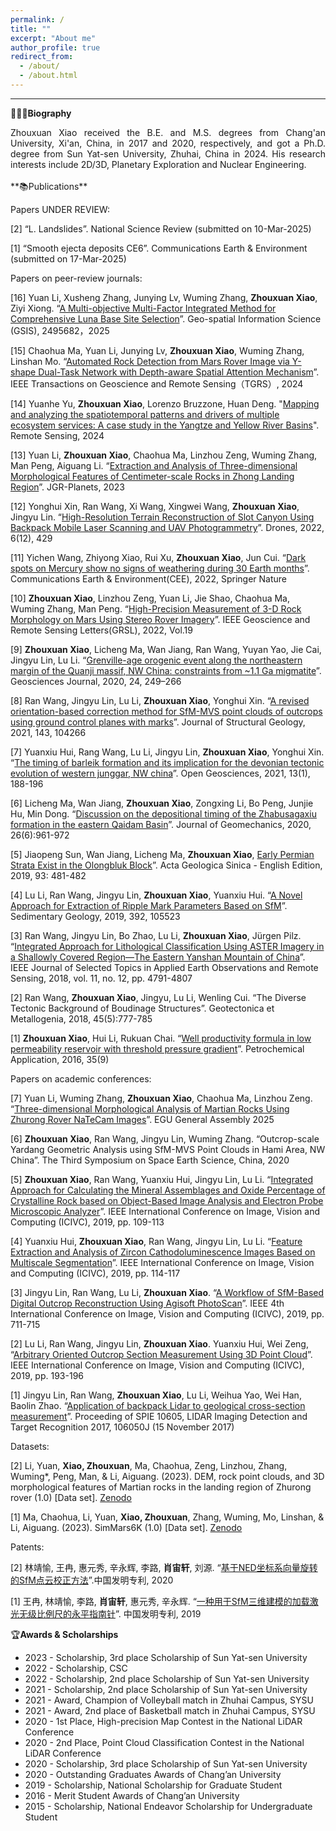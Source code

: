 ```yaml
---
permalink: /
title: ""
excerpt: "About me"
author_profile: true
redirect_from: 
  - /about/
  - /about.html
---
```


________________________________________________________________________________________________________

**🙋🏻‍♂️Biography**

  <div style="text-align: justify;">Zhouxuan Xiao received the B.E. and M.S. degrees from Chang'an University, Xi'an, China, in 2017 and 2020, respectively, and got a Ph.D. degree from Sun Yat-sen University, Zhuhai, China in 2024. His research interests include 2D/3D, Planetary Exploration and Nuclear Engineering.</div>
<br>
**📚Publications**

Papers UNDER REVIEW:  

[2] “L. Landslides”. National Science Review (submitted on 10-Mar-2025)

[1] “Smooth ejecta deposits CE6”. Communications Earth & Environment (submitted on 17-Mar-2025)

Papers on peer-review journals:  

[16] Yuan Li, Xusheng Zhang, Junying Lv, Wuming Zhang, **Zhouxuan Xiao**, Ziyi Xiong. “[A Multi-objective Multi-Factor Integrated Method for Comprehensive Luna Base Site Selection](https://doi.org/10.1080/10095020.2025.2495682)”. Geo-spatial Information Science (GSIS), 2495682，2025

[15] Chaohua Ma, Yuan Li, Junying Lv, **Zhouxuan Xiao**, Wuming Zhang, Linshan Mo. “[Automated Rock Detection from Mars Rover Image via Y-shape Dual-Task Network with Depth-aware Spatial Attention Mechanism](https://doi.org/10.1109/TGRS.2024.3371684)”. IEEE Transactions on Geoscience and Remote Sensing（TGRS）, 2024  

[14] Yuanhe Yu, **Zhouxuan Xiao**, Lorenzo Bruzzone, Huan Deng. "[Mapping and analyzing the spatiotemporal patterns and drivers of multiple ecosystem services: A case study in the Yangtze and Yellow River Basins](https://doi.org/10.3390/rs16020411)". Remote Sensing, 2024  

[13] Yuan Li, **Zhouxuan Xiao**, Chaohua Ma, Linzhou Zeng, Wuming Zhang, Man Peng, Aiguang Li. “[Extraction and Analysis of Three-dimensional Morphological Features of Centimeter-scale Rocks in Zhong Landing Region](https://doi.org/10.1029/2022JE007656)”. JGR-Planets, 2023  

[12] Yonghui Xin, Ran Wang, Xi Wang, Xingwei Wang, **Zhouxuan Xiao**, Jingyu Lin. “[High-Resolution Terrain Reconstruction of Slot Canyon Using Backpack Mobile Laser Scanning and UAV Photogrammetry](https://doi.org/10.3390/drones6120429)”. Drones, 2022, 6(12), 429  

[11] Yichen Wang, Zhiyong Xiao, Rui Xu, **Zhouxuan Xiao**, Jun Cui. “[Dark spots on Mercury show no signs of weathering during 30 Earth months](https://doi.org/10.1038/s43247-022-00634-z)”. Communications Earth & Environment(CEE), 2022, Springer Nature  

[10] **Zhouxuan Xiao**, Linzhou Zeng, Yuan Li, Jie Shao, Chaohua Ma, Wuming Zhang, Man Peng. “[High-Precision Measurement of 3-D Rock Morphology on Mars Using Stereo Rover Imagery](https://doi.org/10.1109/LGRS.2022.3154629)”. IEEE Geoscience and Remote Sensing Letters(GRSL), 2022, Vol.19  

[9] **Zhouxuan Xiao**, Licheng Ma, Wan Jiang, Ran Wang, Yuyan Yao, Jie Cai, Jingyu Lin, Lu Li. “[Grenville-age orogenic event along the northeastern margin of the Quanji massif, NW China: constraints from ~1.1 Ga migmatite](https://doi.org/10.1007/s12303-019-0033-8)”. Geosciences Journal, 2020, 24, 249–266  

[8] Ran Wang, Jingyu Lin, Lu Li, **Zhouxuan Xiao**, Yonghui Xin. “[A revised orientation-based correction method for SfM-MVS point clouds of outcrops using ground control planes with marks](https://doi.org/10.1016/j.jsg.2020.104266)”. Journal of Structural Geology, 2021, 143, 104266  

[7] Yuanxiu Hui, Rang Wang, Lu Li, Jingyu Lin, **Zhouxuan Xiao**, Yonghui Xin. “[The timing of barleik formation and its implication for the devonian tectonic evolution of western junggar, NW china]( https://doi.org/10.1515/geo-2020-0229)”. Open Geosciences, 2021, 13(1), 188-196  

[6] Licheng Ma, Wan Jiang, **Zhouxuan Xiao**, Zongxing Li, Bo Peng, Junjie Hu, Min Dong. “[Discussion on the depositional timing of the Zhabusagaxiu formation in the eastern Qaidam Basin](https://doi.org/10.12090/j.issn.1006-6616.2020.26.06.077)”. Journal of Geomechanics, 2020, 26(6):961-972  

[5] Jiaopeng Sun, Wan Jiang, Licheng Ma, **Zhouxuan Xiao**, [Early Permian Strata Exist in the Olongbluk Block](https://doi.org/10.1111/1755-6724.13786)”. Acta Geologica Sinica - English Edition, 2019, 93: 481-482  

[4] Lu Li, Ran Wang, Jingyu Lin, **Zhouxuan Xiao**, Yuanxiu Hui. “[A Novel Approach for Extraction of Ripple Mark Parameters Based on SfM](https://doi.org/10.1016/j.sedgeo.2019.105523)”. Sedimentary Geology, 2019, 392, 105523  

[3] Ran Wang, Jingyu Lin, Bo Zhao, Lu Li, **Zhouxuan Xiao**, Jürgen Pilz. “[Integrated Approach for Lithological Classification Using ASTER Imagery in a Shallowly Covered Region—The Eastern Yanshan Mountain of China](https://doi.org/10.1109/JSTARS.2018.2879493)”. IEEE Journal of Selected Topics in Applied Earth Observations and Remote Sensing, 2018, vol. 11, no. 12, pp. 4791-4807  

[2] Ran Wang, **Zhouxuan Xiao**, Jingyu, Lu Li, Wenling Cui. “The Diverse Tectonic Background of Boudinage Structures”. Geotectonica et Metallogenia, 2018, 45(5):777-785  

[1] **Zhouxuan Xiao**, Hui Li, Rukuan Chai. “[Well productivity formula in low permeability reservoir with threshold pressure gradient](https://doi.org/10.3969/j.issn.1673-5285.2016.09.009)”. Petrochemical Application, 2016, 35(9)  

Papers on academic conferences:

[7] Yuan Li, Wuming Zhang, **Zhouxuan Xiao**, Chaohua Ma, Linzhou Zeng. “[Three-dimensional Morphological Analysis of Martian Rocks Using Zhurong Rover NaTeCam Images](https://meetingorganizer.copernicus.org/EGU25/EGU25-5847.html)”. EGU General Assembly 2025  

[6] **Zhouxuan Xiao**, Ran Wang, Jingyu Lin, Wuming Zhang. “Outcrop-scale Yardang Geometric Analysis using SfM-MVS Point Clouds in Hami Area, NW China”. The Third Symposium on Space Earth Science, China, 2020  

[5] **Zhouxuan Xiao**, Ran Wang, Yuanxiu Hui, Jingyu Lin, Lu Li. “[Integrated Approach for Calculating the Mineral Assemblages and Oxide Percentage of Crystalline Rock based on Object-Based Image Analysis and Electron Probe Microscopic Analyzer](https://doi.org/10.1109/ICIVC47709.2019.8981017)”. IEEE International Conference on Image, Vision and Computing (ICIVC), 2019, pp. 109-113  

[4] Yuanxiu Hui, **Zhouxuan Xiao**, Ran Wang, Jingyu Lin, Lu Li. “[Feature Extraction and Analysis of Zircon Cathodoluminescence Images Based on Multiscale Segmentation](https://doi.org/10.1109/ICIVC47709.2019.8980954)”. IEEE International Conference on Image, Vision and Computing (ICIVC), 2019, pp. 114-117  

[3] Jingyu Lin, Ran Wang, Lu Li, **Zhouxuan Xiao**. “[A Workflow of SfM-Based Digital Outcrop Reconstruction Using Agisoft PhotoScan](https://doi.org/10.1109/ICIVC47709.2019.8980982)”. IEEE 4th International Conference on Image, Vision and Computing (ICIVC), 2019, pp. 711-715  

[2] Lu Li, Ran Wang, Jingyu Lin, **Zhouxuan Xiao**. Yuanxiu Hui, Wei Zeng, “[Arbitrary Oriented Outcrop Section Measurement Using 3D Point Cloud](https://doi.org/10.1109/ICIVC47709.2019.8981331)”. IEEE International Conference on Image, Vision and Computing (ICIVC), 2019, pp. 193-196  

[1] Jingyu Lin, Ran Wang, **Zhouxuan Xiao**, Lu Li, Weihua Yao, Wei Han, Baolin Zhao. “[Application of backpack Lidar to geological cross-section measurement](https://doi.org/10.1117/12.2295060)”. Proceeding of SPIE 10605, LIDAR Imaging Detection and Target Recognition 2017, 106050J (15 November 2017)  

Datasets:  

[2] Li, Yuan, **Xiao, Zhouxuan**, Ma, Chaohua, Zeng, Linzhou, Zhang, Wuming*, Peng, Man, & Li, Aiguang. (2023). DEM, rock point clouds, and 3D morphological features of Martian rocks in the landing region of Zhurong rover (1.0) [Data set]. [Zenodo](https://doi.org/10.5281/zenodo.7620416)  

[1] Ma, Chaohua, Li, Yuan, **Xiao, Zhouxuan**, Zhang, Wuming, Mo, Linshan, & Li, Aiguang. (2023). SimMars6K (1.0) [Data set]. [Zenodo](https://doi.org/10.5281/zenodo.7707898)  

Patents:  

[2] 林靖愉, 王冉, 惠元秀, 辛永辉, 李路, **肖宙轩**, 刘源. “[基于NED坐标系向量旋转的SfM点云校正方法](https://patents.google.com/patent/CN112712559B/zh)”.中国发明专利, 2020  

[1] 王冉, 林靖愉, 李路, **肖宙轩**, 惠元秀, 辛永辉. “[一种用于SfM三维建模的加载激光无级比例尺的永平指南针](https://patents.google.com/patent/CN110672080A/zh)”. 中国发明专利, 2019  

🏆**Awards & Scholarships**  
* 2023 - Scholarship, 3rd place Scholarship of Sun Yat-sen University
* 2022 - Scholarship, CSC
* 2022 - Scholarship, 2nd place Scholarship of Sun Yat-sen University
* 2021 - Scholarship, 2nd place Scholarship of Sun Yat-sen University
* 2021 - Award, Champion of Volleyball match in Zhuhai Campus, SYSU
* 2021 - Award, 2nd place of Basketball match in Zhuhai Campus, SYSU
* 2020 - 1st Place, High-precision Map Contest in the National LiDAR Conference
* 2020 - 2nd Place, Point Cloud Classification Contest in the National LiDAR Conference
* 2020 - Scholarship, 3rd place Scholarship of Sun Yat-sen University
* 2020 - Outstanding Graduates Awards of Chang’an University
* 2019 - Scholarship, National Scholarship for Graduate Student
* 2016 - Merit Student Awards of Chang’an University
* 2015 - Scholarship, National Endeavor Scholarship for Undergraduate Student
